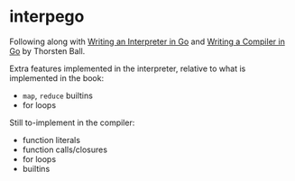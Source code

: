 # interpego

Following along with [Writing an Interpreter in Go](https://interpreterbook.com/) and [Writing a Compiler in Go](https://compilerbook.com/) by Thorsten Ball.

Extra features implemented in the interpreter, relative to what is implemented in the book:

- `map`, `reduce` builtins
- for loops

Still to-implement in the compiler:

- function literals
- function calls/closures
- for loops
- builtins
